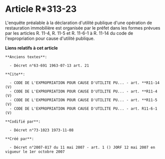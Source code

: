 # Article R*313-23

L'enquête préalable à la déclaration d'utilité publique d'une opération de restauration immobilière est organisée par le
préfet dans les formes prévues par les articles R. 11-4, R. 11-5 et R. 11-6-1 à R. 11-14 du code de l'expropriation pour
cause d'utilité publique.

**Liens relatifs à cet article**

	**Anciens textes**:

	  - Décret n°63-691 1963-07-13 art. 21

	**Cite**:

	  - CODE DE L'EXPROPRIATION POUR CAUSE D'UTILITE PU... - art. **R11-14 (V)
	  - CODE DE L'EXPROPRIATION POUR CAUSE D'UTILITE PU... - art. **R11-4 (V)
	  - CODE DE L'EXPROPRIATION POUR CAUSE D'UTILITE PU... - art. **R11-5 (V)
	  - CODE DE L'EXPROPRIATION POUR CAUSE D'UTILITE PU... - art. R11-6-1 (V)

	**Codifié par**:

	  - Décret n°73-1023 1973-11-08

	**Créé par**:

	  - Décret n°2007-817 du 11 mai 2007 - art. 1 () JORF 12 mai 2007 en vigueur le 1er octobre 2007
